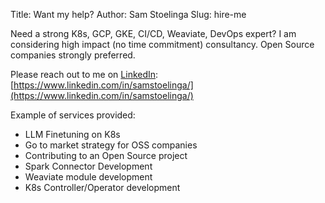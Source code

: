 Title: Want my help?
Author: Sam Stoelinga
Slug: hire-me

Need a strong K8s, GCP, GKE, CI/CD, Weaviate, DevOps expert?
I am considering high impact (no time commitment) consultancy. Open Source
companies strongly preferred.

Please reach out to me on [LinkedIn](https://www.linkedin.com/in/samstoelinga/): 
[https://www.linkedin.com/in/samstoelinga/](https://www.linkedin.com/in/samstoelinga/)

Example of services provided:
- LLM Finetuning on K8s
- Go to market strategy for OSS companies
- Contributing to an Open Source project
- Spark Connector Development
- Weaviate module development
- K8s Controller/Operator development
